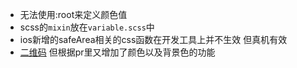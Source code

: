  - 无法使用:root来定义颜色值
 - scss的`mixin`放在`variable.scss`中
 - ios新增的safeArea相关的css函数在开发工具上并不生效 但真机有效
 - [二维码](https://github.com/Pudon/weapp-qrcode-base64) 但根据pr里又增加了颜色以及背景色的功能
